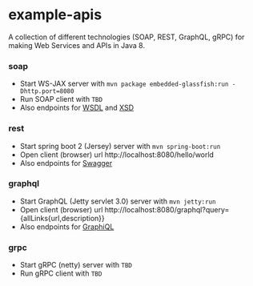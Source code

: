 # example-apis
A collection of different technologies (SOAP, REST, GraphQL, gRPC) for making Web Services and APIs in Java 8.

### soap
* Start WS-JAX server with `mvn package embedded-glassfish:run -Dhttp.port=8080` 
* Run SOAP client with `TBD`
* Also endpoints for [WSDL](http://localhost:8080/CalculadoraWSService?wsdl) and [XSD](http://localhost:8080/CalculadoraWSService?xsd)

### rest
* Start spring boot 2 (Jersey) server with `mvn spring-boot:run` 
* Open client (browser) url http://localhost:8080/hello/world 
* Also endpoints for [Swagger](http://localhost:8080/) 

### graphql
* Start GraphQL (Jetty servlet 3.0) server with `mvn jetty:run` 
* Open client (browser) url http://localhost:8080/graphql?query={allLinks{url,description}} 
* Also endpoints for [GraphiQL](http://localhost:8080/) 

### grpc
* Start gRPC (netty) server with `TBD` 
* Run gRPC client with `TBD`
